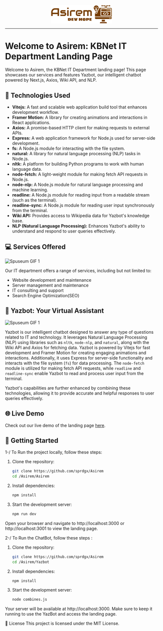 <div align="center">
  <img src="https://raw.githubusercontent.com/sprdgx/Asirem/13654b5edbfd369222cc910fbe0073a38337b6cb/Asirem/public/Asirem.svg" alt="KBNet IT Department" width="200px" />
</div>

---

# Welcome to Asirem: KBNet IT Department Landing Page

Welcome to Asirem, the KBNet IT Department landing page! This page showcases our services and features Yazbot, our intelligent chatbot powered by Next.js, Axios, Wiki API, and NLP.

## 🚀 Technologies Used

- **Vitejs:** A fast and scalable web application build tool that enhances development workflow.
- **Framer Motion:** A library for creating animations and interactions in React applications.
- **Axios:** A promise-based HTTP client for making requests to external APIs.
- **Express:** A web application framework for Node.js used for server-side development.
- **fs:** A Node.js module for interacting with the file system.
- **natural:** A library for natural language processing (NLP) tasks in Node.js.
- **nltk:** A platform for building Python programs to work with human language data.
- **node-fetch:** A light-weight module for making fetch API requests in Node.js.
- **node-nlp:** A Node.js module for natural language processing and machine learning.
- **readline:** A Node.js module for reading input from a readable stream (such as the terminal).
- **readline-sync:** A Node.js module for reading user input synchronously from the terminal.
- **Wiki API:** Provides access to Wikipedia data for Yazbot's knowledge base.
- **NLP (Natural Language Processing):** Enhances Yazbot's ability to understand and respond to user queries effectively.


## 💻 Services Offered

  <img src="https://github.com/sprdgx/WebGifs/blob/main/Asirem.gif" alt="Spuseum GIF 1" width="450px" style="display: inline-block; margin-right: 20px;" />


Our IT department offers a range of services, including but not limited to:

- Website development and maintenance
- Server management and maintenance
- IT consulting and support
- Search Engine Optimization(SEO)

## 🤖 Yazbot: Your Virtual Assistant

  <img src="https://github.com/sprdgx/WebGifs/raw/main/Asirem2.gif" alt="Spuseum GIF 1" width="450px" style="display: inline-block; margin-right: 20px;" />


Yazbot is our intelligent chatbot designed to answer any type of questions related to IT and technology. It leverages Natural Language Processing (NLP) using libraries such as `nltk`, `node-nlp`, and `natural`, along with the Wiki API and Axios for fetching data. Yazbot is powered by Vitejs for fast development and Framer Motion for creating engaging animations and interactions. Additionally, it uses Express for server-side functionality and interacts with the file system (`fs`) for data processing. The `node-fetch` module is utilized for making fetch API requests, while `readline` and `readline-sync` enable Yazbot to read and process user input from the terminal.

Yazbot's capabilities are further enhanced by combining these technologies, allowing it to provide accurate and helpful responses to user queries effectively.

## 🌐 Live Demo

Check out our live demo of the landing page [here](https://asirem.amanshopdz.com).

## 📝 Getting Started

1-/ To Run the project locally, follow these steps:

1. Clone the repository:

   ```bash
   git clone https://github.com/sprdgx/Asirem
   cd /Asirem/Asirem
2. Install dependencies:

    ```bash
    npm install
3. Start the development server:

    ```bash
    npm run dev
    
Open your browser and navigate to http://localhost:3000 or http://localhost:3001 to view the landing page.

2-/ To Run the ChatBot, follow these steps : 

1. Clone the repository:

     ```bash
     git clone https://github.com/sprdgx/Asirem
     cd /Asirem/Yazbot
     
2. Install dependencies:

    ```bash
    npm install

3. Start the development server:

    ```bash
    node combines.js

Your server will be available at http://localhost:3000. Make sure to keep it running to use the YazBot and access the landing page. 


📄 License
This project is licensed under the MIT License.
